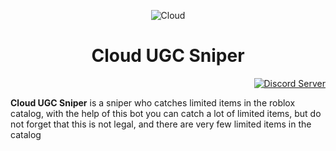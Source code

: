 <div align="center">

![Cloud](https://cdn.discordapp.com/attachments/1133768987059163247/1135692497297883307/168_20230731215620.png)

# Cloud UGC Sniper

</div>


<div align="right">

[![Discord Server](https://cdn.discordapp.com/attachments/1133768987059163247/1143972253642522634/220_20230824001628.png)](https://discord.gg/sVGcKgTnPN)

</div>

**Cloud UGC Sniper** is a sniper who catches limited items in the roblox catalog, with the help of this bot you can catch a lot of limited items, but do not forget that this is not legal, and there are very few limited items in the catalog